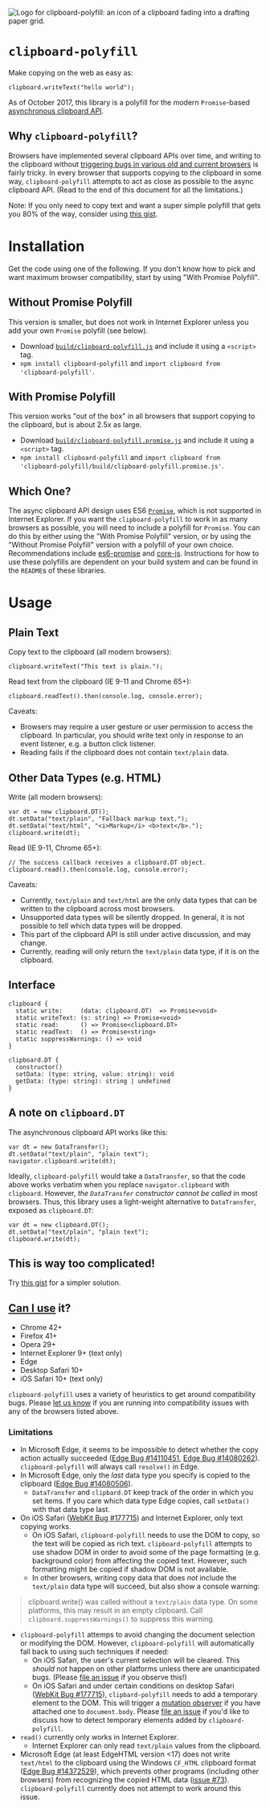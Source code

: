 ![Logo for clipboard-polyfill: an icon of a clipboard fading into a drafting paper grid.](clipboard-polyfill-logo.svg)

# `clipboard-polyfill`

Make copying on the web as easy as:

    clipboard.writeText("hello world");

As of October 2017, this library is a polyfill for the modern `Promise`-based [asynchronous clipboard API](https://www.w3.org/TR/clipboard-apis/#async-clipboard-api).

## Why `clipboard-polyfill`?

Browsers have implemented several clipboard APIs over time, and writing to the clipboard without [triggering bugs in various old and current browsers](https://github.com/lgarron/clipboard-polyfill/blob/master/experiment/Conclusions.md) is fairly tricky. In every browser that supports copying to the clipboard in some way, `clipboard-polyfill` attempts to act as close as possible to the async clipboard API. (Read to the end of this document for all the limitations.)

Note: If you only need to copy text and want a super simple polyfill that gets you 80% of the way, consider using [this gist](https://gist.github.com/lgarron/d1dee380f4ed9d825ca7).

# Installation

Get the code using one of the following. If you don't know how to pick and want maximum browser compatibility, start by using "With Promise Polyfill".

## Without Promise Polyfill

This version is smaller, but does not work in Internet Explorer unless you add your own `Promise` polyfill (see below).

- Download [`build/clipboard-polyfill.js`](https://raw.githubusercontent.com/lgarron/clipboard-polyfill/master/build/clipboard-polyfill.js) and include it using a `<script>` tag.
- `npm install clipboard-polyfill` and `import clipboard from 'clipboard-polyfill'`.

## With Promise Polyfill

This version works "out of the box" in all browsers that support copying to the clipboard, but is about 2.5x as large.

- Download [`build/clipboard-polyfill.promise.js`](https://raw.githubusercontent.com/lgarron/clipboard-polyfill/master/build/clipboard-polyfill.promise.js) and include it using a `<script>` tag.
- `npm install clipboard-polyfill` and `import clipboard from 'clipboard-polyfill/build/clipboard-polyfill.promise.js'`.

## Which One?

The async clipboard API design uses ES6 [`Promise`](https://developer.mozilla.org/en-US/docs/Web/JavaScript/Reference/Global_Objects/Promise), which is not supported in Internet Explorer. If you want the `clipboard-polyfill` to work in as many browsers as possible, you will need to include a polyfill for `Promise`. You can do this by either using the "With Promise Polyfill" version, or by using the "Without Promise Polyfill" version with a polyfill of your own choice. Recommendations include [es6-promise](https://github.com/stefanpenner/es6-promise) and [core-js](https://github.com/zloirock/core-js). Instructions for how to use these polyfills are dependent on your build system and can be found in the `README`s of these libraries.

# Usage

## Plain Text

Copy text to the clipboard (all modern browsers):

    clipboard.writeText("This text is plain.");

Read text from the clipboard (IE 9-11 and Chrome 65+):

    clipboard.readText().then(console.log, console.error);

Caveats:

- Browsers may require a user gesture or user permission to access the clipboard. In particular, you should write text only in response to an event listener, e.g. a button click listener.
- Reading fails if the clipboard does not contain `text/plain` data.

## Other Data Types (e.g. HTML)

Write (all modern browsers):

    var dt = new clipboard.DT();
    dt.setData("text/plain", "Fallback markup text.");
    dt.setData("text/html", "<i>Markup</i> <b>text</b>.");
    clipboard.write(dt);

Read (IE 9-11, Chrome 65+):

    // The success callback receives a clipboard.DT object.
    clipboard.read().then(console.log, console.error);

Caveats:

- Currently, `text/plain` and `text/html` are the only data types that can be written to the clipboard across most browsers.
- Unsupported data types will be silently dropped. In general, it is not possible to tell which data types will be dropped.
- This part of the clipboard API is still under active discussion, and may change.
- Currently, reading will only return the `text/plain` data type, if it is on the clipboard.

## Interface

    clipboard {
      static write:     (data: clipboard.DT)  => Promise<void>
      static writeText: (s: string) => Promise<void>
      static read:      () => Promise<clipboard.DT>
      static readText:  () => Promise<string>
      static suppressWarnings: () => void
    }

    clipboard.DT {
      constructor()
      setData: (type: string, value: string): void
      getData: (type: string): string | undefined
    }

## A note on `clipboard.DT`

The asynchronous clipboard API works like this:

    var dt = new DataTransfer();
    dt.setData("text/plain", "plain text");
    navigator.clipboard.write(dt);

Ideally, `clipboard-polyfill` would take a `DataTransfer`, so that the code above works verbatim when you replace `navigator.clipboard` with `clipboard`. However, *the `DataTransfer` constructor cannot be called* in most browsers. Thus, this library uses a light-weight alternative to `DataTransfer`, exposed as `clipboard.DT`:

    var dt = new clipboard.DT();
    dt.setData("text/plain", "plain text");
    clipboard.write(dt);


## This is way too complicated!

Try [this gist](https://gist.github.com/lgarron/d1dee380f4ed9d825ca7) for a simpler solution.

## [Can I use](http://caniuse.com/#feat=clipboard) it?

- Chrome 42+
- Firefox 41+
- Opera 29+
- Internet Explorer 9+ (text only)
- Edge
- Desktop Safari 10+
- iOS Safari 10+ (text only)

`clipboard-polyfill` uses a variety of heuristics to get around compatibility bugs. Please [let us know](https://github.com/lgarron/clipboard-polyfill/issues/new) if you are running into compatibility issues with any of the browsers listed above.

### Limitations

- In Microsoft Edge, it seems to be impossible to detect whether the copy action actually succeeded ([Edge Bug #14110451](https://developer.microsoft.com/en-us/microsoft-edge/platform/issues/14110451/), [Edge Bug #14080262](https://developer.microsoft.com/en-us/microsoft-edge/platform/issues/14080262/)). `clipboard-polyfill` will always call `resolve()` in Edge.
- In Microsoft Edge, only the *last* data type you specify is copied to the clipboard ([Edge Bug #14080506](https://developer.microsoft.com/en-us/microsoft-edge/platform/issues/14080506/)).
  - `DataTransfer` and `clipbard.DT` keep track of the order in which you set items. If you care which data type Edge copies, call `setData()` with that data type last.
- On iOS Safari ([WebKit Bug #177715](https://bugs.webkit.org/show_bug.cgi?id=177715)) and Internet Explorer, only text copying works.
  - On iOS Safari, `clipboard-polyfill` needs to use the DOM to copy, so the text will be copied as rich text. `clipboard-polyfill` attempts to use shadow DOM in order to avoid some of the page formatting (e.g. background color) from affecting the copied text. However, such formatting might be copied if shadow DOM is not available.
  - In other browsers, writing copy data that does *not* include the `text/plain` data type will succeed, but also show a console warning:

> clipboard.write() was called without a `text/plain` data type. On some platforms, this may result in an empty clipboard. Call `clipboard.suppressWarnings()` to suppress this warning.

- `clipboard-polyfill` attemps to avoid changing the document selection or modifying the DOM. However, `clipboard-polyfill` will automatically fall back to using such techniques if needed:
  - On iOS Safari, the user's current selection will be cleared. This *should* not happen on other platforms unless there are unanticipated bugs. (Please [file an issue](https://github.com/lgarron/clipboard-polyfill/issues/new) if you observe this!)
  - On iOS Safari and under certain conditions on desktop Safari ([WebKit Bug #177715](https://bugs.webkit.org/show_bug.cgi?id=156529)), `clipbard-polyfill` needs to add a temporary element to the DOM. This will trigger a [mutation observer](https://developer.mozilla.org/en-US/docs/Web/API/MutationObserver) if you have attached one to `document.body`. Please [file an issue](https://github.com/lgarron/clipboard-polyfill/issues/new) if you'd like to discuss how to detect temporary elements added by `clipboard-polyfill`.
- `read()` currently only works in Internet Explorer.
  - Internet Explorer can only read `text/plain` values from the clipboard.
- Microsoft Edge (at least EdgeHTML version <17) does not write `text/html` to the clipboard using the Windows `CF_HTML` clipboard format ([Edge Bug #14372529](https://developer.microsoft.com/en-us/microsoft-edge/platform/issues/14372529/)), which prevents other programs (including other browsers) from recognizing the copied HTML data ([issue #73](https://github.com/lgarron/clipboard-polyfill/issues/73)). `clipboard-polyfill` currently does not attempt to work around this issue.
